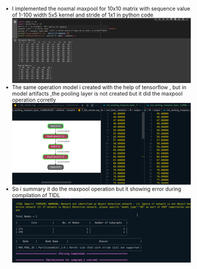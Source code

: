 * I implemented the noxmal maxpool for 10x10 matrix with sequence value of 1-100  width 5x5 kernel and stride of 1x1 in python code
![alt text](image-5.png)
* The same operation model i created with the help of tensorflow , but in model artifacts ,the pooling layer is not created but it did the maxpool operation corretly 
![alt text](image-6.png)
* So i summary it do the maxpool operation but it showing error during compilation of TIDL
![alt text](image-7.png)